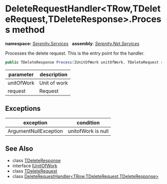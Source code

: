 # DeleteRequestHandler&lt;TRow,TDeleteRequest,TDeleteResponse&gt;.Process method
**namespace:** *[Serenity.Services](../../README.md#serenity.services-namespace)*   **assembly**: *[Serenity.Net.Services](../../README.md)*

Processes the delete request. This is the entry point for the handler.

```csharp
public TDeleteResponse Process(IUnitOfWork unitOfWork, TDeleteRequest request)
```

| parameter | description |
| --- | --- |
| unitOfWork | Unit of work |
| request | Request |

## Exceptions

| exception | condition |
| --- | --- |
| ArgumentNullException | unitofWork is null |

## See Also

* class [TDeleteResponse](../Serenity.Net.Services/../DeleteRequestHandler-3.TDeleteResponse.md)
* interface [IUnitOfWork](../Serenity.Net.Data/../../Serenity.Data/IUnitOfWork.md)
* class [TDeleteRequest](../Serenity.Net.Services/../DeleteRequestHandler-3.TDeleteRequest.md)
* class [DeleteRequestHandler&lt;TRow,TDeleteRequest,TDeleteResponse&gt;](../DeleteRequestHandler-3.md)